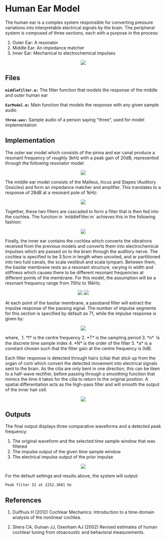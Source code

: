 # Human Ear Model
The human ear is a complex system responsible for converting pressure variations into interpretable electrical signals by the brain. The peripheral system is composed of three sections, each with a purpose in the process:
1. Outer Ear: A resonator
2. Middle Ear: An impedance matcher
3. Inner Ear: Mechanical to electrochemical impulses
<p align="center">  <img src="Images/Ear_Model.PNG">  </p>

## Files
**`middleFilter.m:`** The filter function that models the response of the middle and outer human ear

**`EarModel.m:`** Main function that models the response with any given sample audio

**`three.wav:`** Sample audio of a person saying "three", used for model implementation

## Implementation
The outer ear model which consists of the pinna and ear canal produce a resonant frequency of roughly 3kHz with a peak gain of 20dB, represented through the following resonator model:
<p align="center">  <img src="Images/Outer_Model.png">  </p>
The middle ear model consists of the Malleus, Incus and Stapes (Auditory Ossicles) and form an impedance matcher and amplifier. This translates to a response of 28dB at a resonant pole of 1kHz: 
<p align="center">  <img src="Images/Middle_Response.png">  </p>
Together, these two filters are cascaded to form a filter that is then fed into the cochlea. The function in `middleFilter.m` achieves this in the following fashion:
<p align="center">  <img src="Images/Middle_Outer.png">  </p>
Finally, the inner ear contains the cochlea which converts the vibrations received from the previous models and converts them into electrochemical impulses which are passed on to the brain through the auditory nerve. The cochlea is specified to be 3.5cm in length when uncoiled, and ar partitioned into two fuid canals, the scala vestibuli and scala tympani. Between them, the basilar membrane rests as a resonant structure, varying in width and stiffness which causes there to be different resonant frequencies at different points of the membrane. For this model, the assumption will be a resonant frequency range from 70Hz to 16kHz.
<p align="center">  <img src="Images/Basilar_Membrane.PNG">  <img src="Images/Cochlear_Dimensions.PNG"></p>
At each point of the basilar membrane, a passband filter will extract the impulse response of the passing signal. The number of impulse segments for this section is specified by default as 71, while the impulse response is given by:

<p align="center">  <img src="Images/Impulse_Formula.PNG">  </p>
where, ݂
1. *f* is the centre frequency
2. *T* is the sampling period
3. *n* ݊ is the discrete time sample index
4. *N* is the order of the filter
5. *a* is a constant chosen such that the filter gain at the centre frequency is 0dB.

Each filter response is detected through hairs (cilia) that stick up from the organ of corti which convert the detected movement into electrical signals sent to the brain. As the cilia are only bent in one direction, this can be liken to a half-wave rectifier, before passing through a smoothing function that mimics the time it takes for the cilia to return to the original position. A spatial differentiation acts as the high-pass filter and will smooth the output of the inner hair cell. 
<p align="center">  <img src="Images/Hair_Model.PNG">  </p>

## Outputs
The final output displays three comparative waveforms and a detected peak frequency:
1. The original waveform and the selected time sample window that was filtered
2. The impulse output of the given time sample window
3. The electrical impulse output of the prior impulse

<p align="center">  <img src="Images/Output.png">  </p>
For the default settings and results above, the system will output:

`Peak filter 52 at 2252.3681 Hz`


## References
1. Duifhuis H (2012) Cochlear Mechanics: Introduction to a time-domain analysis of the nonlinear cochlea.

2. Shera CA, Guinan JJ, Oxenham AJ (2002) Revised estimates of human cochlear tuning from otoacoustic and behavioral measurements.